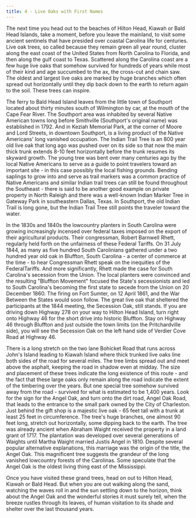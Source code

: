 ```yaml
---
title: 4 - Live Oaks with First Names 
---
```


The next time you head out to the beaches of Hilton Head, Kiawah or Bald Head Islands, take a moment, before you leave the mainland, to visit some ancient sentinels that have presided over coastal Carolina life for centuries. Live oak trees, so called because they remain green all year round, cluster along the east coast of the United States from North Carolina to Florida, and then along the gulf coast to Texas. Scattered along the Carolina coast are a few huge live oaks that somehow survived for hundreds of years while most of their kind and age succumbed to the ax, the cross-cut and chain saw. The oldest and largest live oaks are marked by huge branches which often spread out horizontally until they dip back down to the earth to return again to the soil. These trees can inspire. 

The ferry to Bald Head Island leaves from the little town of Southport located about thirty minutes south of Wilmington by car, at the mouth of the Cape Fear River. The Southport area was inhabited by several Native American towns long before Smithville (Southport's original name) was established in 1792. And in Keziah Memorial Park, at the corner of Moore and Lord Streets, in downtown Southport, is a living product of the Native Americans' long vanished occupation. The Indian Trail Tree is an 800 year old live oak that long ago was pushed over on its side so that now the main thick trunk extends 8-10 feet horizontally before the trunk resumes its skyward growth. The young tree was bent over many centuries ago by the local Native Americans to serve as a guide to point travelers toward an important site - in this case possibly the local fishing grounds. Bending saplings to grow into and serve as trail markers was a common practice of Native Americans and similar Indian trail trees can still be found throughout the Southeast - there is said to be another good example on private property in North Raleigh and there was a well-known Indian Marker Tree in Gateway Park in southeastern Dallas, Texas. In Southport, the old Indian Trail is long gone, but the Indian Trail Tree still points the traveler toward the water. 

In the 1830s and 1840s the lowcountry planters in South Carolina were growing increasingly incensed over federal taxes imposed on the export of their agricultural products. Their congressman, Robert Barnwell Rhett, regularly held forth on the unfairness of these Federal Tariffs. On 31 July 1844, as many as five hundred South Carolinians gathered under a two hundred year old oak in Bluffton, South Carolina - a center of commerce at the time - to hear Congressman Rhett speak on the inequities of the FederalTariffs. And more significantly, Rhett made the case for South Carolina's secession from the Union. The local planters were convinced and the resulting "Bluffton Movement" focused the State's secessionists and led to South Carolina's becoming the first state to secede from the Union on 20 December 1860. The firing on Fort Sumter, on 12 April 1861, and the War Between the States would soon follow. The great live oak that sheltered the participants at the 1844 meeting, the Secession Oak, still stands. If you are driving down Highway 278 on your way to Hilton Head Island, turn right onto Highway 46 for the short drive into historic Bluffton. Stay on Highway 46 through Bluffton and just outside the town limits (on the Pritchardville side), you will see the Secession Oak on the left hand side of Verdier Cove Road at Highway 46. 

There is a long stretch on the two lane Bohicket Road that runs across John's Island leading to Kiawah Island where thick trunked live oaks line both sides of the road for several miles. The tree limbs spread out and meet above the asphalt, keeping the road in shadow even at midday. The size and placement of these trees indicate the long existence of this route - and the fact that these large oaks only remain along the road indicate the extent of the timbering over the years. But one special tree somehow survived away from the road - survived for what is estimated to be 1,400 years. Look for the sign for the Angel Oak, and turn onto the dirt road, Angel Oak Road, that leads to the entrance to the small park owned by the City of Charleston. Just behind the gift shop is a majestic live oak - 65 feet tall with a trunk at least 25 feet in circumference. The tree's huge branches, one almost 90 feet long, stretch out horizontally, some dipping back to the earth. The tree was already ancient when Abraham Waight received the property in a land grant of 1717. The plantation was developed over several generations of Waights until Martha Waight married Justis Angel in 1810. Despite several popular alternative explanations, this marriage was the origin of the title, the Angel Oak. This magnificent tree suggests the grandeur of the long vanished lowcountry forests of the Carolinas. Some speculate that the Angel Oak is the oldest living thing east of the Mississippi. 

Once you have visited these grand trees, head on out to Hilton Head, Kiawah or Bald Head. But when you are out walking along the sand, watching the waves roll in and the sun settling down to the horizon, think about the Angel Oak and the wonderful stories it must surely tell, when the breeze rustles through its leaves, of human visitation to its shade and shelter over the last thousand years. 